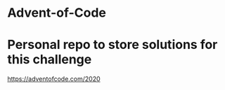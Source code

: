 # Advent-of-Code
# 
# Personal repo to store solutions for this challenge

https://adventofcode.com/2020